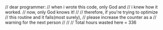 // dear programmer:
// when i wrote this code, only God and 
// i knew how it worked.
// now, only God knows it!
//
// therefore, if you're trying to optimize
// this routine and it fails(most surely),
// please increase the counter as a 
// warning for the next person
//
//
// Total hours wasted here = 336
